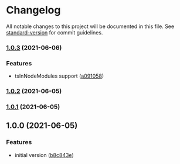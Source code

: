 # Changelog

All notable changes to this project will be documented in this file. See [standard-version](https://github.com/conventional-changelog/standard-version) for commit guidelines.

### [1.0.3](https://github.com/Zolyn/vuepress-plugin-typescript/compare/v1.0.2...v1.0.3) (2021-06-06)


### Features

* tsInNodeModules support ([a091058](https://github.com/Zolyn/vuepress-plugin-typescript/commit/a091058d6c9251ff7729e06a3417861d0220e612))

### [1.0.2](https://github.com/Zolyn/vuepress-plugin-typescript/compare/v1.0.0...v1.0.2) (2021-06-05)

### [1.0.1](https://github.com/Zolyn/vuepress-plugin-typescript/compare/v1.0.0...v1.0.1) (2021-06-05)

## 1.0.0 (2021-06-05)


### Features

* initial version ([b8c843e](https://github.com/Zolyn/vuepress-plugin-typescript/commit/b8c843e81c55bc61e8887295a3816bf361a50c65))
